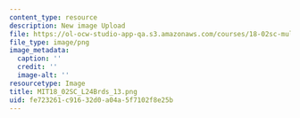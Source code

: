 ```yaml
---
content_type: resource
description: New image Upload
file: https://ol-ocw-studio-app-qa.s3.amazonaws.com/courses/18-02sc-multivariable-calculus-fall-2010/fe723261c91632d0a04a5f7102f8e25b_MIT18_02SC_L24Brds_13.png
file_type: image/png
image_metadata:
  caption: ''
  credit: ''
  image-alt: ''
resourcetype: Image
title: MIT18_02SC_L24Brds_13.png
uid: fe723261-c916-32d0-a04a-5f7102f8e25b
---
```


